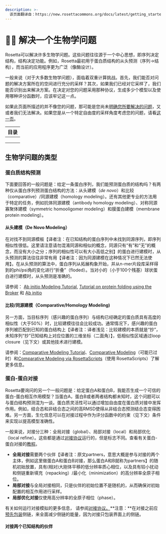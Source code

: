 ```yaml
---
description: >-
  该页面翻译自：https://new.rosettacommons.org/docs/latest/getting_started/Solving-a-Biological-Problem
---
```


# 🧑🦰 解决一个生物学问题

Rosetta可以解决许多生物学问题。这些问题往往源于一个中心思想，即序列决定结构，结构决定功能。例如，Rosetta最初用于蛋白质结构的从头预测（序列->结构），而当前的应用程序更为广泛（像酶设计）。

一般来说（对于大多数生物学问题），面临着双重计算挑战。首先，我们能否对问题的解决方案所在的空间进行充分的采样？其次，如果我们已经对它采样了，我们能否识别出来解决方案。在决定对您的问题采用那种协议，生成多少个模型以及使用哪种评分函数时，应该牢记这一点。

如果此页面所描述的并不像您的问题，那可能是您尚未[明确您所要解决的问题](https://new.rosettacommons.org/docs/latest/getting\_started/Determining-what-a-problem-is)，又或者我们无法解决。如果您是从一个特定自由度的采样角度考虑您的问题，请看[这一页](https://new.rosettacommons.org/docs/latest/getting\_started/I-want-to-do-x)。

| 目录 |
| -- |
|    |
|    |
|    |

## 生物学问题的类型

### 蛋白质结构预测

下面要回答的一般问题是：给定一条蛋白序列，我们能预测蛋白质的结构吗？有两种仅从蛋白序列预测蛋白结构的方法：从头建模（_de novo_）和比较（comparative）/同源建模（homology modeling）。还有其他更专业的方法用于特定的任务，例如抗体同源建模（antibody homology modeling）、对称同源寡聚体建模（symmetric homooligomer modeling）和膜蛋白建模（membrane protein modeling）。

#### 从头建模（De Novo Modeling）

在对找不到同源模板【译者注：在已知结构的蛋白序列中未找到同源序列，即序列相似性很低。这里请注意请勿混淆同源和相似的概念，同源只有“有”和“无”的概念，而没有大小之分；序列的相似性可以有大小高低之别】的蛋白进行建模时，从头预测的算法往往非常有用【译者注：因为同源建模在这种情况下已然无法使用】。在从头预测的算法中，蛋白序列从拓展构象开始，并从n-mer片段库采样得到的phi/psi角的变化进行“折叠”（floded）。当对小的（小于100个残基）球状蛋白进行建模时，从头预测是准确的。

请参阅： [Ab initio Modeling Tutorial](https://www.rosettacommons.org/demos/latest/tutorials/denovo\_structure\_prediction/Denovo\_structure\_prediction), [Tutorial on protein folding using the Broker](https://www.rosettacommons.org/demos/latest/tutorials/advanced\_denovo\_structure\_prediction/folding\_tutorial) 和 [Ab initio](https://new.rosettacommons.org/docs/latest/application\_documentation/structure\_prediction/abinitio-relax)

#### 比较/同源建模（Comparative/Homology Modeling)

另一方面，当目标序列（感兴趣的蛋白序列）与结构已经确定的蛋白质具有高度的相似性（大于50%）时，比较建模往往会比较成功。通常情况下，感兴趣的蛋白序列被匹配到已知的蛋白结构上【译者注：译者浅见：比较建模的本质就是“抄”，未知序列“抄”已知结构上对应位置的三维坐标（二面角）】，低相似性区域通过loop closure（见下文）或其他技术进行建模。

请参阅：[Comparative Modeling Tutorial](https://www.rosettacommons.org/demos/latest/tutorials/rosetta\_cm/rosetta\_cm\_tutorial)、[Comparative Modeling](https://new.rosettacommons.org/docs/latest/application\_documentation/structure\_prediction/minirosetta-comparative-modeling)（可能已过时）和[Comparative Modeling via RosettaScripts](http://www.ncbi.nlm.nih.gov/pubmed/24035711)（使用 RosettaScripts）了解更多信息。

### 蛋白-蛋白对接

Rosetta要询问的另一个一般问题是：给定蛋白A和蛋白B，我能否生成一个可信的蛋白-蛋白相互作用模型？当蛋白A，蛋白B或者两者结构都未知时，这个问题可以与蛋白结构预测混为一谈。蛋白质灵活性可以通过增加自由度在蛋白质对接中发挥作用。例如，结合态和非结合态之间的高RMSD使得从非结合态预测结合态变得困难。另一方面，生化信息可以在对接过程中作为评分函数中的约束（见下文）条件来实现以提高模型准确性。

一般来说，对接分三种：全局对接（global）、局部对接（local）和局部优化（local refine）。这些都是通过[对接协议](https://new.rosettacommons.org/docs/latest/application\_documentation/docking/docking-protocol)运行的，但是标志不同。查看有关蛋白-蛋白对接的[教程](https://www.rosettacommons.org/demos/latest/tutorials/Protein-Protein-Docking/Protein-Protein-Docking)。

* **全局对接**需要两个伙伴【译者注：原文partners，意思大概是参与对接的两个主体，例如这里做蛋白A和蛋白B对接，那么蛋白A和B就称为partners】的随机初始放置，具有(相对)大刚体平移的低分辨率质心相位，以及具有较小扰动和侧链重新填充（repacking）/最小化（minimization）的高分辨率全原子相位。
* **局部对接**与全局对接相同，只是伙伴的初始位置不是随机的，从而确保对初始配置的相互作用进行采样。
* **局部优化对接**仅使用高分辨率的全原子相位（phase）。

有关如何运行对接模拟的更多信息， 请参阅[对接协议。](https://new.rosettacommons.org/docs/latest/application\_documentation/docking/docking-protocol)**注意：**在对接之前应[预先包装](https://new.rosettacommons.org/docs/latest/application\_documentation/docking/docking-prepack-protocol)侧链，来全面减少侧链的能量，因为对接只包装界面上的侧链。

#### 对接两个已知结构的伙伴

